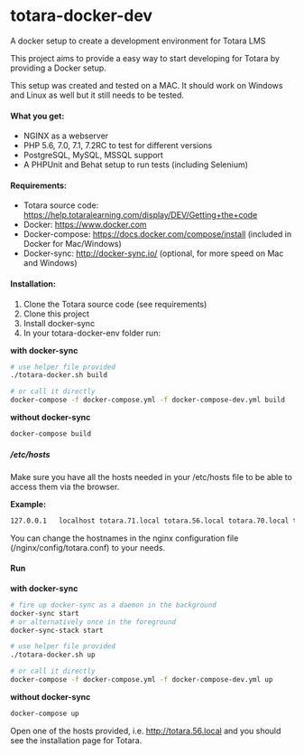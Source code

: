 # totara-docker-dev
A docker setup to create a development environment for Totara LMS

This project aims to provide a easy way to start developing for Totara by providing a Docker setup.

This setup was created and tested on a MAC. It should work on Windows and Linux as well but it still needs to be tested.

#### What you get:
 * NGINX as a webserver
 * PHP 5.6, 7.0, 7.1, 7.2RC to test for different versions
 * PostgreSQL, MySQL, MSSQL support
 * A PHPUnit and Behat setup to run tests (including Selenium)

#### Requirements:
 * Totara source code: https://help.totaralearning.com/display/DEV/Getting+the+code
 * Docker: https://www.docker.com
 * Docker-compose: https://docs.docker.com/compose/install (included in Docker for Mac/Windows)
 * Docker-sync: http://docker-sync.io/ (optional, for more speed on Mac and Windows)

#### Installation:
 1. Clone the Totara source code (see requirements) 
 2. Clone this project
 3. Install docker-sync
 4. In your totara-docker-env folder run:

__with docker-sync__
```bash
# use helper file provided
./totara-docker.sh build

# or call it directly
docker-compose -f docker-compose.yml -f docker-compose-dev.yml build
```

__without docker-sync__
```bash
docker-compose build
```

##### /etc/hosts
Make sure you have all the hosts needed in your /etc/hosts file to be able to access them via the browser.

__Example:__
```bash
127.0.0.1   localhost totara.71.local totara.56.local totara.70.local totara.72.local totara.71.local.behat
```

You can change the hostnames in the nginx configuration file (/nginx/config/totara.conf) to your needs.

#### Run

__with docker-sync__
```bash
# fire up docker-sync as a daemon in the background
docker-sync start
# or alternatively once in the foreground
docker-sync-stack start

# use helper file provided
./totara-docker.sh up

# or call it directly
docker-compose -f docker-compose.yml -f docker-compose-dev.yml up
```

__without docker-sync__
```bash
docker-compose up
```

Open one of the hosts provided, i.e. http://totara.56.local and you should see the installation page for Totara.

